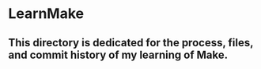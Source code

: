 # LearnMake
## This directory is dedicated for the process, files, and commit history of my learning of Make.
